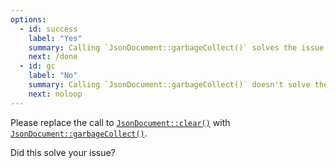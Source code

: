 ```yaml
---
options:
  - id: success
    label: "Yes"
    summary: Calling `JsonDocument::garbageCollect()` solves the issue
    next: /done
  - id: gc
    label: "No"
    summary: Calling `JsonDocument::garbageCollect()` doesn't solve the issue
    next: noloop
---
```


Please replace the call to [`JsonDocument::clear()`](/v6/api/jsondocument/clear/) with [`JsonDocument::garbageCollect()`](/v6/api/jsondocument/garbagecollect/).

Did this solve your issue?